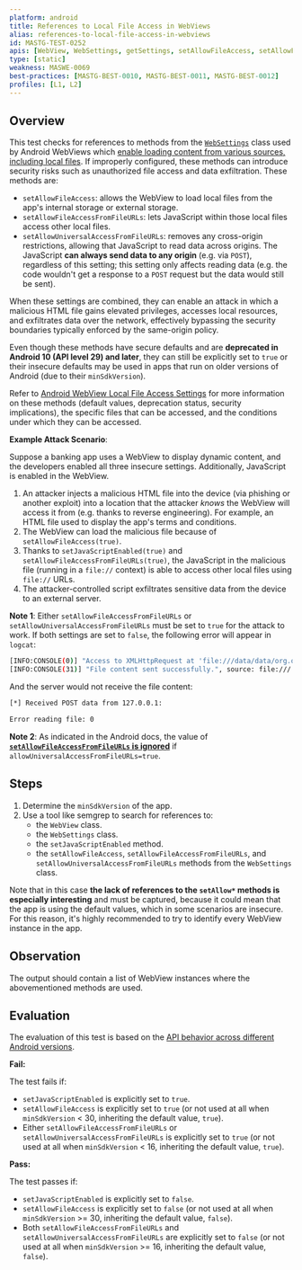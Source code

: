 ```yaml
---
platform: android
title: References to Local File Access in WebViews
alias: references-to-local-file-access-in-webviews
id: MASTG-TEST-0252
apis: [WebView, WebSettings, getSettings, setAllowFileAccess, setAllowFileAccessFromFileURLs, setAllowUniversalAccessFromFileURLs]
type: [static]
weakness: MASWE-0069
best-practices: [MASTG-BEST-0010, MASTG-BEST-0011, MASTG-BEST-0012]
profiles: [L1, L2]
---
```

## Overview

This test checks for references to methods from the [`WebSettings`](https://developer.android.com/reference/android/webkit/WebSettings.html) class used by Android WebViews which [enable loading content from various sources, including local files](../../../Document/0x05h-Testing-Platform-Interaction.md/#webview-local-file-access-settings). If improperly configured, these methods can introduce security risks such as unauthorized file access and data exfiltration. These methods are:

- `setAllowFileAccess`: allows the WebView to load local files from the app's internal storage or external storage.
- `setAllowFileAccessFromFileURLs`: lets JavaScript within those local files access other local files.
- `setAllowUniversalAccessFromFileURLs`: removes any cross-origin restrictions, allowing that JavaScript to read data across origins. The JavaScript **can always send data to any origin** (e.g. via `POST`), regardless of this setting; this setting only affects reading data (e.g. the code wouldn't get a response to a `POST` request but the data would still be sent).

When these settings are combined, they can enable an attack in which a malicious HTML file gains elevated privileges, accesses local resources, and exfiltrates data over the network, effectively bypassing the security boundaries typically enforced by the same-origin policy.

Even though these methods have secure defaults and are **deprecated in Android 10 (API level 29) and later**, they can still be explicitly set to `true` or their insecure defaults may be used in apps that run on older versions of Android (due to their `minSdkVersion`).

Refer to [Android WebView Local File Access Settings](../../../Document/0x05h-Testing-Platform-Interaction.md/#webview-local-file-access-settings) for more information on these methods (default values, deprecation status, security implications), the specific files that can be accessed, and the conditions under which they can be accessed.

**Example Attack Scenario**:

Suppose a banking app uses a WebView to display dynamic content, and the developers enabled all three insecure settings. Additionally, JavaScript is enabled in the WebView.

1. An attacker injects a malicious HTML file into the device (via phishing or another exploit) into a location that the attacker _knows_ the WebView will access it from (e.g. thanks to reverse engineering). For example, an HTML file used to display the app's terms and conditions.
2. The WebView can load the malicious file because of `setAllowFileAccess(true)`.
3. Thanks to `setJavaScriptEnabled(true)` and `setAllowFileAccessFromFileURLs(true)`, the JavaScript in the malicious file (running in a `file://` context) is able to access other local files using `file://` URLs.
4. The attacker-controlled script exfiltrates sensitive data from the device to an external server.

**Note 1**: Either `setAllowFileAccessFromFileURLs` or `setAllowUniversalAccessFromFileURLs` must be set to `true` for the attack to work. If both settings are set to `false`, the following error will appear in `logcat`:

```bash
[INFO:CONSOLE(0)] "Access to XMLHttpRequest at 'file:///data/data/org.owasp.mastestapp/files/api-key.txt' from origin 'null' has been blocked by CORS policy: Cross origin requests are only supported for protocol schemes: http, data, chrome, https, chrome-untrusted.", source: file:/// (0)
[INFO:CONSOLE(31)] "File content sent successfully.", source: file:/// (31)
```

And the server would not receive the file content:

```bash
[*] Received POST data from 127.0.0.1:

Error reading file: 0
```

**Note 2**: As indicated in the Android docs, the value of [**`setAllowFileAccessFromFileURLs` is ignored**](https://developer.android.com/reference/android/webkit/WebSettings#setAllowFileAccessFromFileURLs(boolean)) if `allowUniversalAccessFromFileURLs=true`.

## Steps

1. Determine the `minSdkVersion` of the app.
2. Use a tool like semgrep to search for references to:
      - the `WebView` class.
      - the `WebSettings` class.
      - the `setJavaScriptEnabled` method.
      - the `setAllowFileAccess`, `setAllowFileAccessFromFileURLs`, and `setAllowUniversalAccessFromFileURLs` methods from the `WebSettings` class.

Note that in this case **the lack of references to the `setAllow*` methods is especially interesting** and must be captured, because it could mean that the app is using the default values, which in some scenarios are insecure. For this reason, it's highly recommended to try to identify every WebView instance in the app.

## Observation

The output should contain a list of WebView instances where the abovementioned methods are used.

## Evaluation

The evaluation of this test is based on the [API behavior across different Android versions](../../../Document/0x05h-Testing-Platform-Interaction.md/#webview-local-file-access-settings).

**Fail:**

The test fails if:

- `setJavaScriptEnabled` is explicitly set to `true`.
- `setAllowFileAccess` is explicitly set to `true` (or not used at all when `minSdkVersion` < 30, inheriting the default value, `true`).
- Either `setAllowFileAccessFromFileURLs` or `setAllowUniversalAccessFromFileURLs` is explicitly set to `true` (or not used at all when `minSdkVersion` < 16, inheriting the default value, `true`).

**Pass:**

The test passes if:

- `setJavaScriptEnabled` is explicitly set to `false`.
- `setAllowFileAccess` is explicitly set to `false` (or not used at all when `minSdkVersion` >= 30, inheriting the default value, `false`).
- Both `setAllowFileAccessFromFileURLs` and `setAllowUniversalAccessFromFileURLs` are explicitly set to `false` (or not used at all when `minSdkVersion` >= 16, inheriting the default value, `false`).

